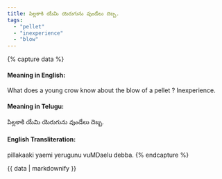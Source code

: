 ```yaml
---
title: పిల్లకాకి యేమి యెరుగును వుండేలు దెబ్బ.
tags:
  - "pellet"
  - "inexperience"
  - "blow"
---
```


{% capture data %}
#### Meaning in English:
What does a young crow know about the blow of a pellet ?
Inexperience.

#### Meaning in Telugu:
పిల్లకాకి యేమి యెరుగును వుండేలు దెబ్బ.

#### English Transliteration:
pillakaaki yaemi yerugunu vuMDaelu debba.
{% endcapture %}

<div class="notice">{{ data | markdownify }}</div>

